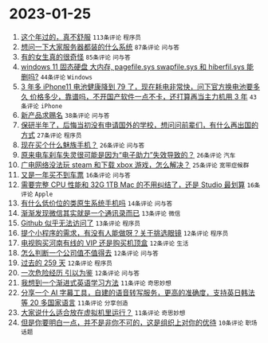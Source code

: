 # 2023-01-25

1. [这个年过的，真不舒服](https://www.v2ex.com/t/910529) `113条评论` `程序员`
1. [想问一下大家服务器都装的什么系统](https://www.v2ex.com/t/910554) `87条评论` `问与答`
1. [有的女生真的很奇怪](https://www.v2ex.com/t/910629) `85条评论` `问与答`
1. [windows 11 固态硬盘 大内存, pagefile.sys swapfile.sys 和 hiberfil.sys 能删吗?](https://www.v2ex.com/t/910542) `44条评论` `Windows`
1. [3 年多 iPhone11 电池健康降到 79 了，现在耗电非常快，问下官方换电池要多久 价格多少，靠谱吗，不开国产软件一点不卡，还打算再当主力机用 3 年](https://www.v2ex.com/t/910561) `43条评论` `iPhone`
1. [新产品求赐名](https://www.v2ex.com/t/910532) `38条评论` `问与答`
1. [保研半年了，后悔当初没有申请国外的学校，想问问前辈们，有什么再出国的方式](https://www.v2ex.com/t/910562) `27条评论` `程序员`
1. [现在买个什么魅族手机？](https://www.v2ex.com/t/910528) `26条评论` `问与答`
1. [原来电车刹车失灵很可能是因为“电子助力”失效导致的？](https://www.v2ex.com/t/910530) `26条评论` `汽车`
1. [广电网络没法玩 steam 和下载 xbox 游戏，怎么解决？](https://www.v2ex.com/t/910531) `25条评论` `宽带症候群`
1. [又是一年买不到车票](https://www.v2ex.com/t/910602) `16条评论` `问与答`
1. [需要完整 CPU 性能和 32G 1TB Mac 的不用纠结了，还是 Studio 最划算](https://www.v2ex.com/t/910565) `16条评论` `Apple`
1. [有什么低价位的类原生系统手机吗](https://www.v2ex.com/t/910619) `14条评论` `问与答`
1. [渐渐发现微信其实就是一个通讯录而已](https://www.v2ex.com/t/910603) `13条评论` `微信`
1. [Github 似乎无法访问了](https://www.v2ex.com/t/910583) `13条评论` `程序员`
1. [提个小程序的需求，有没有人能做呀？关于挑选眼镜](https://www.v2ex.com/t/910609) `12条评论` `程序员`
1. [电视购买河南有线的 VIP 还是购买机顶盒](https://www.v2ex.com/t/910604) `12条评论` `生活`
1. [怎么判断一个公司值不值得去](https://www.v2ex.com/t/910597) `12条评论` `问与答`
1. [过去的 259 天](https://www.v2ex.com/t/910587) `12条评论` `程序员`
1. [一次危险经历 引以为鉴](https://www.v2ex.com/t/910581) `12条评论` `问与答`
1. [我想到一个渐进式英语学习方法](https://www.v2ex.com/t/910576) `11条评论` `奇思妙想`
1. [分享一个 AI 字幕工具，自建的语音转写服务，更高的准确度，支持英日韩法等 20 多国家语言](https://www.v2ex.com/t/910552) `11条评论` `分享创造`
1. [大家说什么适合放在虚拟机里运行？](https://www.v2ex.com/t/910536) `11条评论` `奇思妙想`
1. [但是你要明白一点，并不是非你不可的，这是组织上对你的优待](https://www.v2ex.com/t/910582) `10条评论` `职场话题`
